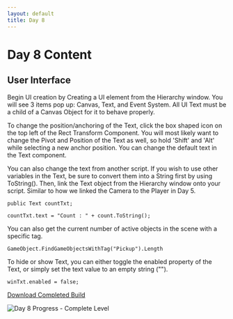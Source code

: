 ```yaml
---
layout: default
title: Day 8
---
```


# Day 8 Content

## User Interface

Begin UI creation by Creating a UI element from the Hierarchy window. You will see 3 items pop up: Canvas, Text, and Event System. All UI Text must be a child of a Canvas Object for it to behave properly.

To change the position/anchoring of the Text, click the box shaped icon on the top left of the Rect Transform Component. You will most likely want to change the Pivot and Position of the Text as well, so hold 'Shift' and 'Alt' while selecting a new anchor position. You can change the default text in the Text component.

You can also change the text from another script. If you wish to use other variables in the Text, be sure to convert them into a String first by using ToString(). Then, link the Text object from the Hierarchy window onto your script. Similar to how we linked the Camera to the Player in Day 5.

```
public Text countTxt;

countTxt.text = "Count : " + count.ToString();
```


You can also get the current number of active objects in the scene with a specific tag.

```
GameObject.FindGameObjectsWithTag("Pickup").Length
```

To hide or show Text, you can either toggle the enabled property of the Text, or simply set the text value to an empty string ("").

```
winTxt.enabled = false;
```
<a href = "/30days-unity2d/builds/Roller Build 1.zip" download="Dev Build Roller">Download Completed Build </a>

![Day 8 Progress - Complete Level](/30days-unity2d/images/Day8_1.gif)



